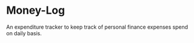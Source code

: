 # Money-Log
An expenditure tracker to keep track of personal finance expenses spend on daily basis.
